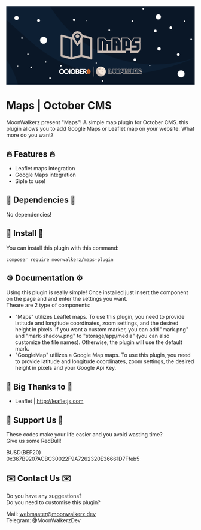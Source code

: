 <p align="center"> <img style="max-width: 100%; margin: 2rem auto; display: block;" src=cover_github.jpg></p>

# Maps | October CMS

MoonWalkerz present "Maps"! A simple map plugin for October CMS. this plugin allows you to add Google Maps or Leaflet map on your website. What more do you want?

## 🔥 Features 🔥

- Leaflet maps integration
- Google Maps integration
- Siple to use!

## 💊 Dependencies 💊

No dependencies!

## 🚀 Install 🚀

You can install this plugin with this command:
```
composer require moonwalkerz/maps-plugin
```


## ⚙️ Documentation ⚙️

Using this plugin is really simple! Once installed just insert the component on the page and and enter the settings you want.\
Theare are 2 type of components:
- "Maps" utilizes Leaflet maps. To use this plugin, you need to provide latitude and longitude coordinates, zoom settings, and the desired height in pixels. If you want a custom marker, you can add "mark.png" and "mark-shadow.png" to "storage/app/media" (you can also customize the file names). Otherwise, the plugin will use the default mark.
-  "GoogleMap" utilizes a Google Map maps. To use this plugin, you need to provide latitude and longitude coordinates, zoom settings, the desired height in pixels and your Google Api Key. 

## 🙏 Big Thanks to 🙏
- Leaflet | http://leafletjs.com

## 🤑 Support Us 🤑

These codes make your life easier and you avoid wasting time?\
Give us some RedBull!

BUSD(BEP20)\
0x367B9207ACBC30022F9A7262320E36661D7Ffeb5

## ✉️ Contact Us ✉️ 

Do you have any suggestions?\
Do you need to customise this plugin?

Mail: webmaster@moonwalkerz.dev\
Telegram: @MoonWalkerzDev
